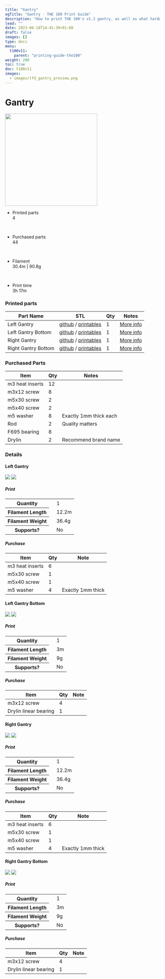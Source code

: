 ```yaml
---
title: "Gantry"
ogTitle: "Gantry - THE 100 Print Guide"
description: "How to print THE 100's v1.1 gantry, as well as what hardware you need to purchase to build it."
lead: ""
date: 2023-06-18T14:41:39+01:00
draft: false
images: []
type: docs
menu:
  t100v11:
    parent: "printing-guide-the100"
weight: 200
toc: true
doc: t100v11
images: 
  - images/tfd_gantry_preview.png
---
```

# Gantry

<div class="row bd">
  <div class="col">
      <a href="images/gantry_cad.png"><img src="images/gantry_cad.png" width=300 class="img-thumbnail"></a>
  </div>
  <div class="col">
    <ul class="list-group">
      <li class="list-group-item d-flex justify-content-between align-items-center">
        <div class="text fw-bold">Printed parts</div>
        <div class="text">4</div>
      </li>
    </ul>
    <br>
    <ul class="list-group">
      <li class="list-group-item d-flex justify-content-between align-items-center">
        <div class="text fw-bold">Purchased parts</div>
        <div class="text">44</div>
      </li>
    </ul>   
    <br>
    <ul class="list-group">
      <li class="list-group-item d-flex justify-content-between align-items-center">
        <div class="text fw-bold">Filament</div>
        <div class="text">30.4m | 90.8g</div>
      </li>
    </ul>   
    <br>
    <ul class="list-group">
      <li class="list-group-item d-flex justify-content-between align-items-center">
        <div class="text fw-bold">Print time</div>
        <div class="text">3h 17m</div>
      </li>
    </ul>   
  </div>
</div>

### Printed parts
<table class="table table-sm">
  <thead>
    <tr>
      <th scope="col">Part Name</th>
      <th scope="col">STL</th>
      <th scope="col">Qty</th>
      <th scope="col">Notes</th>
    </tr>
  </thead>
  <tbody>
    <tr>
      <td>Left Gantry</td>
      <td class="no-wrap"><a target="_blank" href="https://github.com/MSzturc/t100/blob/main/STL/Gantry/Left%20Gantry.stl">github</a> / <a href="https://files.printables.com/media/prints/572689/stls/4581549_00354996-cefb-40e9-bc7f-1838937cf501/left-gantry.stl">printables</a></td>
      <td>1</td>
      <td><a href="#left-gantry">More info</a></td>
    </tr>
    <tr>
      <td>Left Gantry Bottom</td>
      <td class="no-wrap"><a target="_blank" href="https://github.com/MSzturc/t100/blob/main/STL/Gantry/Left%20Gantry%20Bottom.stl">github</a> / <a href="https://files.printables.com/media/prints/572689/stls/4581552_39902278-386f-4236-a312-620a327ffd3a/left-gantry-bottom.stl">printables</a></td>
      <td>1</td>
      <td><a href="#left-gantry-bottom">More info</a></td>
    </tr>
    <tr>
      <td>Right Gantry</td>
      <td class="no-wrap"><a target="_blank" href="https://github.com/MSzturc/t100/blob/main/STL/Gantry/Right%20Gantry.stl">github</a> / <a href="https://files.printables.com/media/prints/572689/stls/4581551_c2dd1e18-28a2-41bf-b6e6-85b05d4153d8/right-gantry.stl">printables</a></td>
      <td>1</td>
      <td><a href="#right-gantry">More info</a></td>
    </tr>
    <tr>
      <td>Right Gantry Bottom</td>
      <td class="no-wrap"><a target="_blank" href="https://github.com/MSzturc/t100/blob/main/STL/Gantry/Right%20Gantry%20Bottom.stl">github</a> / <a href="https://files.printables.com/media/prints/572689/stls/4581550_449599ad-afa7-4b63-ab2b-89604bf1e875/right-gantry-bottom.stl">printables</a></td>
      <td>1</td>
      <td><a href="#right-gantry-bottom">More info</a></td>
    </tr>
  </tbody>
</table>

### Purchased Parts
<table class="table table-sm no-margin">
  <thead>
    <tr>
      <th scope="col">Item</th>
      <th scope="col">Qty</th>
      <th scope="col">Notes</th>
    </tr>
  </thead>
  <tbody>
    <tr>
      <td>m3 heat inserts</td>
      <td>12</td>
      <td></td>
    </tr>
    <tr>
      <td>m3x12 screw</td>
      <td>8</td>
      <td></td>
    </tr>
    <tr>
      <td>m5x30 screw</td>
      <td>2</td>
      <td></td>
    </tr>
    <tr>
      <td>m5x40 screw</td>
      <td>2</td>
      <td></td>
    </tr>
    <tr>
      <td>m5 washer</td>
      <td>8</td>
      <td>Exactly 1mm thick each</td>
    </tr>
    <tr>
      <td>Rod</td>
      <td>2</td>
      <td>Quality matters</td>
    </tr>
    <tr>
      <td>F695 bearing</td>
      <td>8</td>
      <td></td>
    </tr>
    <tr>
      <td>Drylin</td>
      <td>2</td>
      <td>Recommend brand name</td>
    </tr>
  </tbody>
</table>

### Details

#### Left Gantry
  <a href="images/left_gantry_cad.png"><img src="images/left_gantry_cad.png" class="img-thumbnail align-top img-thumbnail-300h" /></a>
  <a href="images/left_gantry_stl.png"><img src="images/left_gantry_stl.png" class="img-thumbnail align-top img-thumbnail-300h" /></a>
##### Print
<table class="table table-striped table-hover no-margin">
  <tbody class="table-group-divider">
    <tr>
      <th scope="row" class="no-wrap">Quantity</th>
      <td> </td>
      <td>1</td>
    </tr>
    <tr>
      <th scope="row" class="no-wrap">Filament Length</th>
      <td> </td>
      <td>12.2m</td>
    </tr>
    <tr>
      <th scope="row" class="no-wrap">Filament Weight</th>
      <td> </td>
      <td>36.4g</td>
    </tr>
    <tr>
      <th scope="row" class="no-wrap">Supports?</th>
      <td> </td>
      <td>No</td>
    </tr>
  </tbody>
</table>

##### Purchase
<table class="table table-striped table-hover no-margin">
  <thead>
    <tr>
      <th scope="col">Item</th>
      <th scope="col">Qty</th>
      <th scope="col">Note</th>
    </tr>
  </thead>
  <tbody>
    <tr>
      <td>m3 heat inserts</td>
      <td>6</td>
      <td></td>
    </tr>
    <tr>
      <td>m5x30 screw</td>
      <td>1</td>
      <td></td>
    </tr>
    <tr>
      <td>m5x40 screw</td>
      <td>1</td>
      <td></td>
    </tr>
    <tr>
      <td>m5 washer</td>
      <td>4</td>
      <td>Exactly 1mm thick</td>
    </tr>
  </tbody>
</table>


#### Left Gantry Bottom
  <a href="images/left_gantry_clamp_cad.png"><img src="images/left_gantry_clamp_cad.png" class="img-thumbnail align-top img-thumbnail-300h" /></a>
  <a href="images/left_gantry_clamp_stl.png"><img src="images/left_gantry_clamp_stl.png" class="img-thumbnail align-top img-thumbnail-300h" /></a>
##### Print
<table class="table table-striped table-hover no-margin">
  <tbody class="table-group-divider">
    <tr>
      <th scope="row" class="no-wrap">Quantity</th>
      <td> </td>
      <td>1</td>
    </tr>
    <tr>
      <th scope="row" class="no-wrap">Filament Length</th>
      <td> </td>
      <td>3m</td>
    </tr>
    <tr>
      <th scope="row" class="no-wrap">Filament Weight</th>
      <td> </td>
      <td>9g</td>
    </tr>
    <tr>
      <th scope="row" class="no-wrap">Supports?</th>
      <td> </td>
      <td>No</td>
    </tr>
  </tbody>
</table>

##### Purchase
<table class="table table-striped table-hover no-margin">
  <thead>
    <tr>
      <th scope="col">Item</th>
      <th scope="col">Qty</th>
      <th scope="col">Note</th>
    </tr>
  </thead>
  <tbody>
    <tr>
      <td>m3x12 screw</td>
      <td>4</td>
      <td></td>
    </tr>
    <tr>
      <td>Drylin linear bearing</td>
      <td>1</td>
      <td></td>
    </tr>
  </tbody>
</table>


#### Right Gantry
  <a href="images/right_gantry_cad.png"><img src="images/right_gantry_cad.png" class="img-thumbnail align-top img-thumbnail-300h" /></a>
  <a href="images/right_gantry_stl.png"><img src="images/right_gantry_stl.png" class="img-thumbnail align-top img-thumbnail-300h" /></a>
##### Print
<table class="table table-striped table-hover no-margin">
  <tbody class="table-group-divider">
    <tr>
      <th scope="row" class="no-wrap">Quantity</th>
      <td> </td>
      <td>1</td>
    </tr>
    <tr>
      <th scope="row" class="no-wrap">Filament Length</th>
      <td> </td>
      <td>12.2m</td>
    </tr>
    <tr>
      <th scope="row" class="no-wrap">Filament Weight</th>
      <td> </td>
      <td>36.4g</td>
    </tr>
    <tr>
      <th scope="row" class="no-wrap">Supports?</th>
      <td> </td>
      <td>No</td>
    </tr>
  </tbody>
</table>

##### Purchase
<table class="table table-striped table-hover no-margin">
  <thead>
    <tr>
      <th scope="col">Item</th>
      <th scope="col">Qty</th>
      <th scope="col">Note</th>
    </tr>
  </thead>
  <tbody>
    <tr>
      <td>m3 heat inserts</td>
      <td>6</td>
      <td></td>
    </tr>
    <tr>
      <td>m5x30 screw</td>
      <td>1</td>
      <td></td>
    </tr>
    <tr>
      <td>m5x40 screw</td>
      <td>1</td>
      <td></td>
    </tr>
    <tr>
      <td>m5 washer</td>
      <td>4</td>
      <td>Exactly 1mm thick</td>
    </tr>
  </tbody>
</table>



#### Right Gantry Bottom
  <a href="images/right_gantry_clamp_cad.png"><img src="images/right_gantry_clamp_cad.png" class="img-thumbnail align-top img-thumbnail-300h" /></a>
  <a href="images/right_gantry_clamp_stl.png"><img src="images/right_gantry_clamp_stl.png" class="img-thumbnail align-top img-thumbnail-300h" /></a>
##### Print
<table class="table table-striped table-hover no-margin">
  <tbody class="table-group-divider">
    <tr>
      <th scope="row" class="no-wrap">Quantity</th>
      <td> </td>
      <td>1</td>
    </tr>
    <tr>
      <th scope="row" class="no-wrap">Filament Length</th>
      <td> </td>
      <td>3m</td>
    </tr>
    <tr>
      <th scope="row" class="no-wrap">Filament Weight</th>
      <td> </td>
      <td>9g</td>
    </tr>
    <tr>
      <th scope="row" class="no-wrap">Supports?</th>
      <td> </td>
      <td>No</td>
    </tr>
  </tbody>
</table>

##### Purchase
<table class="table table-striped table-hover no-margin">
  <thead>
    <tr>
      <th scope="col">Item</th>
      <th scope="col">Qty</th>
      <th scope="col">Note</th>
    </tr>
  </thead>
  <tbody>
    <tr>
      <td>m3x12 screw</td>
      <td>4</td>
      <td></td>
    </tr>
    <tr>
      <td>Drylin linear bearing</td>
      <td>1</td>
      <td></td>
    </tr>
  </tbody>
</table>